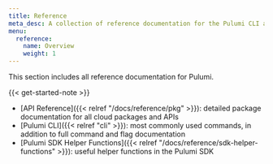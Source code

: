 ```yaml
---
title: Reference
meta_desc: A collection of reference documentation for the Pulumi CLI and Cloud Services.
menu:
  reference:
    name: Overview
    weight: 1
---
```


This section includes all reference documentation for Pulumi.

{{< get-started-note >}}

* [API Reference]({{< relref "/docs/reference/pkg" >}}): detailed package documentation for all cloud packages and APIs
* [Pulumi CLI]({{< relref "cli" >}}): most commonly used commands, in addition to full command and flag documentation
* [Pulumi SDK Helper Functions]({{< relref "/docs/reference/sdk-helper-functions" >}}): useful helper functions in the Pulumi SDK

